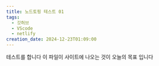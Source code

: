 ```yaml
---
title: 노드토핑 테스트 01
tags:
  - 깃허브
  - VScode
  - netlify
creation_date: 2024-12-23T01:09:00
---
```


테스트를 합니다
이 파일이 사이트에 나오는 것이 오늘의 목표 입니다